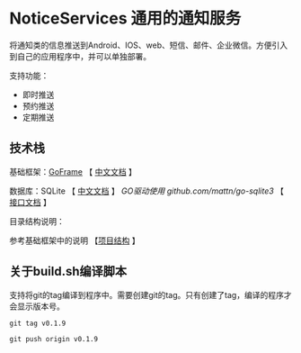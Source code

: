 # NoticeServices 通用的通知服务




将通知类的信息推送到Android、IOS、web、短信、邮件、企业微信。方便引入到自己的应用程序中，并可以单独部署。

支持功能：

- 即时推送
- 预约推送
- 定期推送


## 技术栈

基础框架：[GoFrame](https://github.com/gogf/gf) 【 [中文文档](https://goframe.org/index) 】

数据库：SQLite   【 [中文文档](https://doc.yonyoucloud.com/doc/wiki/project/sqlite/sqlite-intro.html) 】      *GO驱动使用  github.com/mattn/go-sqlite3* 【 [接口文档](https://godoc.org/github.com/mattn/go-sqlite3) 】

目录结构说明：

参考基础框架中的说明 【[项目结构](https://itician.org/pages/viewpage.action?pageId=3670259#id-%E6%96%B0%E5%BB%BA%E9%A1%B9%E7%9B%AE-%E9%A1%B9%E7%9B%AE%E7%BB%93%E6%9E%84) 】



## 关于build.sh编译脚本
支持将git的tag编译到程序中。需要创建git的tag。只有创建了tag，编译的程序才会显示版本号。

```
git tag v0.1.9

git push origin v0.1.9
```